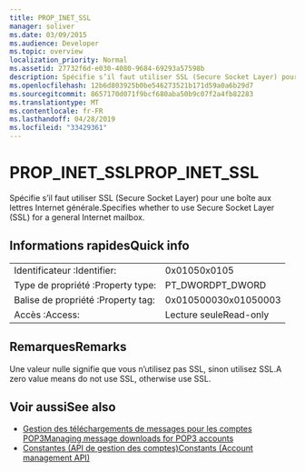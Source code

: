 ```yaml
---
title: PROP_INET_SSL
manager: soliver
ms.date: 03/09/2015
ms.audience: Developer
ms.topic: overview
localization_priority: Normal
ms.assetid: 27732f6d-e030-4080-9684-69293a57598b
description: Spécifie s’il faut utiliser SSL (Secure Socket Layer) pour une boîte aux lettres Internet générale.
ms.openlocfilehash: 12b6d803925b0be546273521b171d59a0a6b29d7
ms.sourcegitcommit: 8657170d071f9bcf680aba50b9c07f2a4fb82283
ms.translationtype: MT
ms.contentlocale: fr-FR
ms.lasthandoff: 04/28/2019
ms.locfileid: "33429361"
---
```

# <a name="prop_inet_ssl"></a><span data-ttu-id="31cdc-103">PROP_INET_SSL</span><span class="sxs-lookup"><span data-stu-id="31cdc-103">PROP_INET_SSL</span></span>

<span data-ttu-id="31cdc-104">Spécifie s’il faut utiliser SSL (Secure Socket Layer) pour une boîte aux lettres Internet générale.</span><span class="sxs-lookup"><span data-stu-id="31cdc-104">Specifies whether to use Secure Socket Layer (SSL) for a general Internet mailbox.</span></span>
  
## <a name="quick-info"></a><span data-ttu-id="31cdc-105">Informations rapides</span><span class="sxs-lookup"><span data-stu-id="31cdc-105">Quick info</span></span>

|||
|:-----|:-----|
|<span data-ttu-id="31cdc-106">Identificateur :</span><span class="sxs-lookup"><span data-stu-id="31cdc-106">Identifier:</span></span>  <br/> |<span data-ttu-id="31cdc-107">0x0105</span><span class="sxs-lookup"><span data-stu-id="31cdc-107">0x0105</span></span>  <br/> |
|<span data-ttu-id="31cdc-108">Type de propriété :</span><span class="sxs-lookup"><span data-stu-id="31cdc-108">Property type:</span></span>  <br/> |<span data-ttu-id="31cdc-109">PT_DWORD</span><span class="sxs-lookup"><span data-stu-id="31cdc-109">PT_DWORD</span></span>  <br/> |
|<span data-ttu-id="31cdc-110">Balise de propriété :</span><span class="sxs-lookup"><span data-stu-id="31cdc-110">Property tag:</span></span>  <br/> |<span data-ttu-id="31cdc-111">0x01050003</span><span class="sxs-lookup"><span data-stu-id="31cdc-111">0x01050003</span></span>  <br/> |
|<span data-ttu-id="31cdc-112">Accès :</span><span class="sxs-lookup"><span data-stu-id="31cdc-112">Access:</span></span>  <br/> |<span data-ttu-id="31cdc-113">Lecture seule</span><span class="sxs-lookup"><span data-stu-id="31cdc-113">Read-only</span></span>  <br/> |
   
## <a name="remarks"></a><span data-ttu-id="31cdc-114">Remarques</span><span class="sxs-lookup"><span data-stu-id="31cdc-114">Remarks</span></span>

<span data-ttu-id="31cdc-115">Une valeur nulle signifie que vous n’utilisez pas SSL, sinon utilisez SSL.</span><span class="sxs-lookup"><span data-stu-id="31cdc-115">A zero value means do not use SSL, otherwise use SSL.</span></span>
  
## <a name="see-also"></a><span data-ttu-id="31cdc-116">Voir aussi</span><span class="sxs-lookup"><span data-stu-id="31cdc-116">See also</span></span>

- [<span data-ttu-id="31cdc-117">Gestion des téléchargements de messages pour les comptes POP3</span><span class="sxs-lookup"><span data-stu-id="31cdc-117">Managing message downloads for POP3 accounts</span></span>](managing-message-downloads-for-pop3-accounts.md)  
- [<span data-ttu-id="31cdc-118">Constantes (API de gestion des comptes)</span><span class="sxs-lookup"><span data-stu-id="31cdc-118">Constants (Account management API)</span></span>](constants-account-management-api.md)

